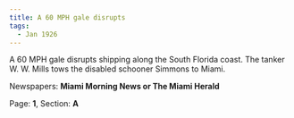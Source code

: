 ```yaml
---  
title: A 60 MPH gale disrupts  
tags:  
  - Jan 1926  
---  
```

  
A 60 MPH gale disrupts shipping along the South Florida coast. The tanker W. W. Mills tows the disabled schooner Simmons to Miami.  
  
Newspapers: **Miami Morning News or The Miami Herald**  
  
Page: **1**, Section: **A** 
